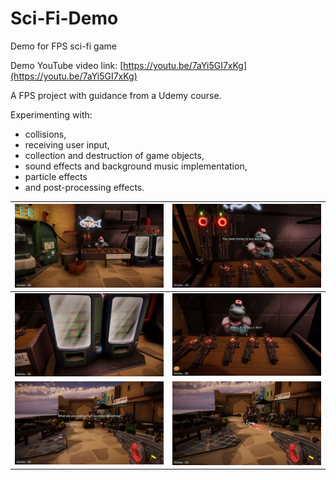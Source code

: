 # Sci-Fi-Demo
Demo for FPS sci-fi game

Demo YouTube video link: [https://youtu.be/7aYi5GI7xKg](https://youtu.be/7aYi5GI7xKg)

A FPS project with guidance from a Udemy course.

Experimenting with:
- collisions, 
- receiving user input, 
- collection and destruction of game objects, 
- sound effects and background music implementation, 
- particle effects
- and post-processing effects.


|![](https://github.com/sopa92/Sci-Fi-Demo/blob/master/Screenshots/Screenshot1.JPG)|![](https://github.com/sopa92/Sci-Fi-Demo/blob/master/Screenshots/Screenshot2.JPG)|
|--|--|
|![](https://github.com/sopa92/Sci-Fi-Demo/blob/master/Screenshots/Screenshot3.JPG)|![](https://github.com/sopa92/Sci-Fi-Demo/blob/master/Screenshots/Screenshot4.JPG)|
|![](https://github.com/sopa92/Sci-Fi-Demo/blob/master/Screenshots/Screenshot5a.jpg)|![](https://github.com/sopa92/Sci-Fi-Demo/blob/master/Screenshots/Screenshot6.JPG)|

